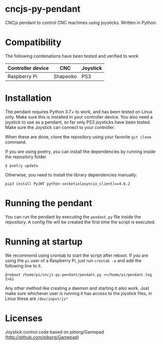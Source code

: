 # cncjs-py-pendant
CNCjs pendant to control CNC machines using joysticks. Written in Python.

# Compatibility
The following combinations have been tested and verified to work

| Controller device | CNC      | Joystick |
|-------------------|----------|----------|
| Raspberry Pi      | Shapeoko | PS3      |

# Installation

The pendant requires Python 3.7+ to work, and has been tested on Linux only. Make sure this is installed in your controller device. You also need a joystick to use as a pendant, so far only PS3 joysticks have been tested. Make sure the Joystick can connect to your controller.

When these are done, clone the repository using your favorite `git clone` command.

If you are using poetry, you can install the dependencies by running inside the repository folder

```
$ poetry update
```

Otherwise, you need to install the library dependencies manually:

```
pip3 install PyJWT python-socketio[asyncio_client]==4.6.2
```

# Running the pendant

You can run the pendant by executing the `pendant.py` file inside the repository. A config file will be created the first time the script is executed.

# Running at startup

We recommend using crontab to start the script after reboot. If you are using the `pi` user of a Raspberry Pi, just run `crontab -e` and add the following line to it. 

```
@reboot /home/pi/cncjs-py-pendant/pendant.py >>/home/pi/pendant.log 2>&1
```

Any other method like creating a daemon and starting it also work. Just make sure whichever user is running it has access to the joystick files, in Linux these are `/dev/input/js*`

# Licenses
Joystick control code based on piborg/Gamepad (http://github.com/piborg/Gamepad)
